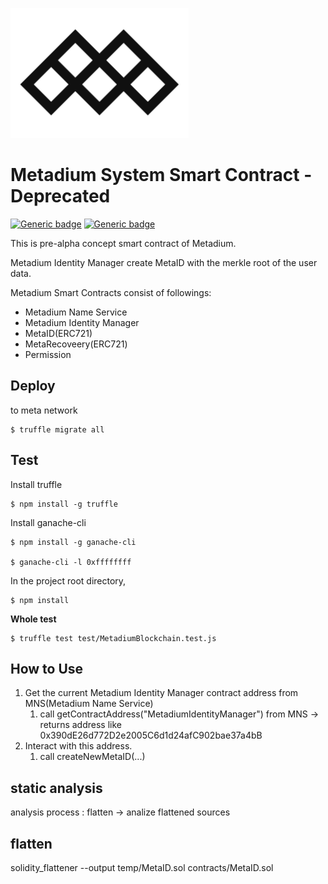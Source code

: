 ![meta logo](./misc/Metadium_Logo_Vertical_PNG.png)
# Metadium System Smart Contract - Deprecated
[![Generic badge](https://img.shields.io/badge/build-passing-green.svg)](https://shields.io/)    [![Generic badge](https://img.shields.io/badge/licence-MIT-blue.svg)](https://shields.io/)

This is pre-alpha concept smart contract of Metadium.

Metadium Identity Manager create MetaID with the merkle root of the user data.

Metadium Smart Contracts consist of followings:
* Metadium Name Service
* Metadium Identity Manager
* MetaID(ERC721)
* MetaRecoveery(ERC721)
* Permission


## Deploy
to meta network
```
$ truffle migrate all
```

## Test
Install truffle

```
$ npm install -g truffle

```

Install ganache-cli

```
$ npm install -g ganache-cli

$ ganache-cli -l 0xffffffff
```

In the project root directory, 

```
$ npm install
```

**Whole test**
```
$ truffle test test/MetadiumBlockchain.test.js
```

## How to Use
1. Get the current Metadium Identity Manager contract address from MNS(Metadium Name Service)
    1. call getContractAddress("MetadiumIdentityManager") from MNS -> returns address like 0x390dE26d772D2e2005C6d1d24afC902bae37a4bB
2. Interact with this address.
    1. call createNewMetaID(...)

## static analysis
analysis process : flatten -> analize flattened sources

flatten
-------------
solidity_flattener --output temp/MetaID.sol contracts/MetaID.sol